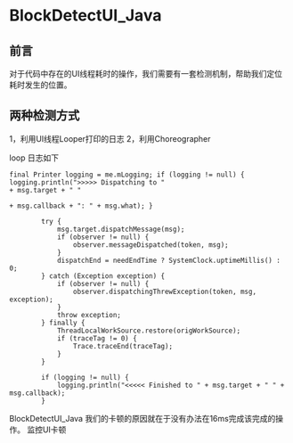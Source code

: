 # BlockDetectUI_Java

## 前言

对于代码中存在的UI线程耗时的操作，我们需要有一套检测机制，帮助我们定位耗时发生的位置。

## 两种检测方式

1，利用UI线程Looper打印的日志 2，利用Choreographer

loop 日志如下
```
final Printer logging = me.mLogging; if (logging != null) { logging.println(">>>>> Dispatching to "
+ msg.target + " "

+ msg.callback + ": " + msg.what); }

        try {
            msg.target.dispatchMessage(msg);
            if (observer != null) {
                observer.messageDispatched(token, msg);
            }
            dispatchEnd = needEndTime ? SystemClock.uptimeMillis() : 0;
        } catch (Exception exception) {
            if (observer != null) {
                observer.dispatchingThrewException(token, msg, exception);
            }
            throw exception;
        } finally {
            ThreadLocalWorkSource.restore(origWorkSource);
            if (traceTag != 0) {
                Trace.traceEnd(traceTag);
            }
        }

        if (logging != null) {
            logging.println("<<<<< Finished to " + msg.target + " " + msg.callback);
        }

```


BlockDetectUI_Java 我们的卡顿的原因就在于没有办法在16ms完成该完成的操作。 监控UI卡顿
